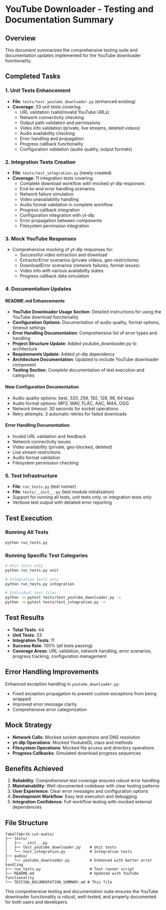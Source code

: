# YouTube Downloader - Testing and Documentation Summary

## Overview
This document summarizes the comprehensive testing suite and documentation updates implemented for the YouTube downloader functionality.

## Completed Tasks

### 1. Unit Tests Enhancement
- **File**: `tests/test_youtube_downloader.py` (enhanced existing)
- **Coverage**: 33 unit tests covering:
  - URL validation (valid/invalid YouTube URLs)
  - Network connectivity checking
  - Output path validation and permissions
  - Video info validation (private, live streams, deleted videos)
  - Audio availability checking
  - Error handling and propagation
  - Progress callback functionality
  - Configuration validation (audio quality, output formats)

### 2. Integration Tests Creation
- **File**: `tests/test_integration.py` (newly created)
- **Coverage**: 11 integration tests covering:
  - Complete download workflow with mocked yt-dlp responses
  - End-to-end error handling scenarios
  - Network failure simulation
  - Video unavailability handling
  - Audio format validation in complete workflow
  - Progress callback integration
  - Configuration integration with yt-dlp
  - Error propagation between components
  - Filesystem permission integration

### 3. Mock YouTube Responses
- Comprehensive mocking of yt-dlp responses for:
  - Successful video extraction and download
  - ExtractorError scenarios (private videos, geo-restrictions)
  - DownloadError scenarios (network failures, format issues)
  - Video info with various availability states
  - Progress callback data simulation

### 4. Documentation Updates

#### README.md Enhancements
- **YouTube Downloader Usage Section**: Detailed instructions for using the YouTube download functionality
- **Configuration Options**: Documentation of audio quality, format options, timeout settings
- **Error Handling Documentation**: Comprehensive list of error types and handling
- **Project Structure Update**: Added youtube_downloader.py to architecture
- **Requirements Update**: Added yt-dlp dependency
- **Architecture Documentation**: Updated to include YouTube downloader component
- **Testing Section**: Complete documentation of test execution and categories

#### New Configuration Documentation
- Audio quality options: best, 320, 256, 192, 128, 96, 64 kbps
- Audio format options: MP3, WAV, FLAC, AAC, M4A, OGG
- Network timeout: 30 seconds for socket operations
- Retry attempts: 3 automatic retries for failed downloads

#### Error Handling Documentation
- Invalid URL validation and feedback
- Network connectivity issues
- Video availability (private, geo-blocked, deleted)
- Live stream restrictions
- Audio format validation
- Filesystem permission checking

### 5. Test Infrastructure
- **File**: `run_tests.py` (test runner)
- **File**: `tests/__init__.py` (test module initialization)
- Support for running all tests, unit tests only, or integration tests only
- Verbose test output with detailed error reporting

## Test Execution

### Running All Tests
```bash
python run_tests.py
```

### Running Specific Test Categories
```bash
# Unit tests only
python run_tests.py unit

# Integration tests only
python run_tests.py integration

# Individual test files
python -m pytest tests/test_youtube_downloader.py -v
python -m pytest tests/test_integration.py -v
```

## Test Results
- **Total Tests**: 44
- **Unit Tests**: 33
- **Integration Tests**: 11
- **Success Rate**: 100% (all tests passing)
- **Coverage Areas**: URL validation, network handling, error scenarios, progress tracking, configuration management

## Error Handling Improvements
Enhanced exception handling in `youtube_downloader.py`:
- Fixed exception propagation to prevent custom exceptions from being wrapped
- Improved error message clarity
- Comprehensive error categorization

## Mock Strategy
- **Network Calls**: Mocked socket operations and DNS resolution
- **yt-dlp Operations**: Mocked YoutubeDL class and methods
- **Filesystem Operations**: Mocked file access and directory operations
- **Progress Callbacks**: Simulated download progress sequences

## Benefits Achieved
1. **Reliability**: Comprehensive test coverage ensures robust error handling
2. **Maintainability**: Well-documented codebase with clear testing patterns
3. **User Experience**: Clear error messages and configuration options
4. **Development Workflow**: Easy test execution and debugging
5. **Integration Confidence**: Full workflow testing with mocked external dependencies

## File Structure
```
fabelfabrik-cut-audio/
├── tests/
│   ├── __init__.py
│   ├── test_youtube_downloader.py    # Unit tests
│   └── test_integration.py           # Integration tests
├── audio/
│   └── youtube_downloader.py         # Enhanced with better error handling
├── run_tests.py                      # Test runner script
├── README.md                         # Updated with YouTube functionality
└── TESTING_DOCUMENTATION_SUMMARY.md # This file
```

This comprehensive testing and documentation suite ensures the YouTube downloader functionality is robust, well-tested, and properly documented for both users and developers.
